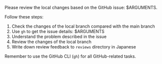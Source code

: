 Please review the local changes based on the GitHub issue: $ARGUMENTS.

Follow these steps:

1. Check the changes of the local branch compared with the main branch
2. Use `gh` to get the issue details: $ARGUMENTS
3. Understand the problem described in the issue
4. Review the changes of the local branch
5. Write down review feedback to `reviews` directory in Japanese

Remember to use the GitHub CLI (`gh`) for all GitHub-related tasks.